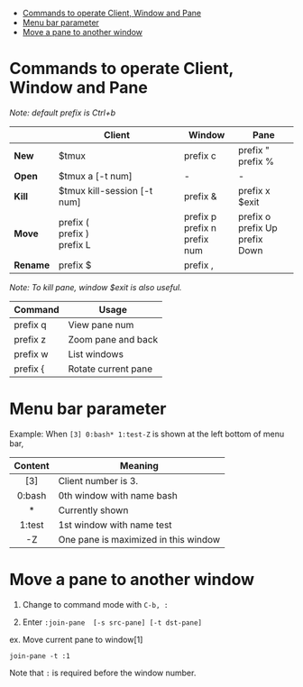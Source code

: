 - [Commands to operate Client, Window and Pane](#commands-to-operate-client-window-and-pane)
- [Menu bar parameter](#menu-bar-parameter)
- [Move a pane to another window](#move-a-pane-to-another-window)

# Commands to operate Client, Window and Pane

*Note: default prefix is Ctrl+b*

| | Client | Window | Pane |
| ---- | ---- | ---- | ---- |
| **New**  | $tmux| prefix c | prefix "<br> prefix % |
| **Open** | $tmux a [-t num]|- |- |
| **Kill** | $tmux kill-session [-t num] | prefix & | prefix x<br>$exit |
| **Move** | prefix (<br>  prefix )<br>  prefix L|prefix p<br> prefix n<br>  prefix num | prefix o<br>  prefix Up<br>  prefix Down|
| **Rename** | prefix $  | prefix ,    |       |

*Note: To kill pane, window $exit is also useful.*

| Command | Usage |
| --- | --- |
| prefix q | View pane num |
| prefix z | Zoom pane and back|
| prefix w |List windows |
| prefix { | Rotate current pane |


# Menu bar parameter

Example: When `[3] 0:bash* 1:test-Z` is shown at the left bottom of menu bar,

| Content | Meaning                              |
| :-----: | ------------------------------------ |
|   [3]   | Client number is 3.                  |
| 0:bash  | 0th window with name bash            |
|   \*    | Currently shown                      |
| 1:test  | 1st window with name test            |
|   -Z    | One pane is maximized in this window |


# Move a pane to another window

1. Change to command mode with `C-b, :`

2. Enter `:join-pane  [-s src-pane] [-t dst-pane]`

ex. Move current pane to window[1]

`join-pane -t :1`

Note that `:` is required before the window number.
